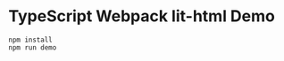TypeScript Webpack lit-html Demo
=======================================

```
npm install
npm run demo
```

